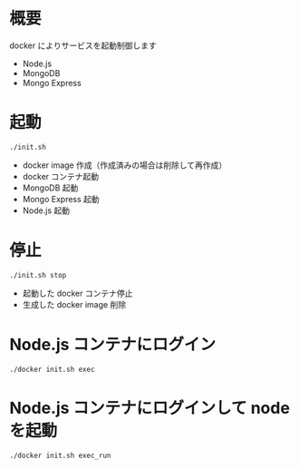 # 概要
docker によりサービスを起動制御します  
- Node.js
- MongoDB
- Mongo Express 

# 起動
```
./init.sh
```
- docker image 作成（作成済みの場合は削除して再作成）
- docker コンテナ起動
- MongoDB 起動
- Mongo Express 起動
- Node.js 起動

# 停止
```
./init.sh stop
```
- 起動した docker コンテナ停止
- 生成した docker image 削除

# Node.js コンテナにログイン
```
./docker init.sh exec
```

# Node.js コンテナにログインして node を起動
```
./docker init.sh exec_run
```